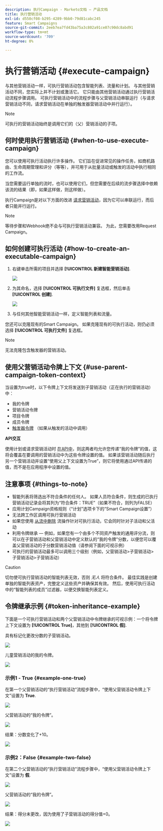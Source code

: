 ```yaml
---
description: 执行Campaign - Marketo文档 — 产品文档
title: 执行营销活动
exl-id: d550cf08-b295-4289-9bb0-79d81cabc245
feature: Smart Campaigns
source-git-commit: 2eeb7ea7fd43ba75a3c802a91ce07c90dc8abd91
workflow-type: tm+mt
source-wordcount: '709'
ht-degree: 0%

---
```


# 执行营销活动 {#execute-campaign}

与其他营销活动一样，可执行营销活动包含智能列表、流量和计划。 与其他营销活动不同，您实际上并不计划或激活它。 它只能由其他营销活动通过执行营销活动流程步骤调用。 可执行营销活动中的流程步骤与父营销活动串联运行（与请求营销活动不同，请求营销活动在单独的触发器营销活动中并行运行）。

>[!NOTE]
>
>可执行的营销活动始终是调用它们的（父）营销活动的子项。

## 何时使用执行营销活动 {#when-to-use-execute-campaign}

您可以使用可执行活动执行许多操作。 它们旨在促进常见的操作任务，如商机路由、生命周期管理和评分（等等），并可用于从批量活动或触发的活动中执行相同的工作流。

当您需要运行单独的流时，也可以使用它们，但您需要在后续的流步骤选择中依赖该流的结果（即，如果这样做，则这样做）。

执行Campaign是对以下方面的改进 [请求营销活动](/help/marketo/product-docs/core-marketo-concepts/smart-campaigns/flow-actions/request-campaign.md)，因为它可以串联运行，而后者只能并行运行。

>[!NOTE]
>
>等待步骤和Webhook绝不会与可执行营销活动兼容。 为此，您需要改用Request Campaign。

## 如何创建可执行活动 {#how-to-create-an-executable-campaign}

1. 右键单击所需的项目并选择 **[!UICONTROL 新建智能营销活动]**.

   ![](assets/execute-campaign-1.png)

1. 为其命名，选择 **[!UICONTROL 可执行文件]** 复选框，然后单击 **[!UICONTROL 创建]**.

   ![](assets/execute-campaign-2.png)

1. 与任何其他智能营销活动一样，定义智能列表和流量。

您还可以克隆现有的Smart Campaign。 如果克隆现有的可执行活动，则仍必须选择 **[!UICONTROL 可执行文件]** 复选框。

>[!NOTE]
>
>无法克隆包含触发器的营销活动。

## 使用父营销活动令牌上下文 {#use-parent-campaign-token-context}

当设置为true时，以下令牌上下文将发送到子营销活动（正在执行的营销活动）中：

* 我的令牌
* 营销活动令牌
* 项目令牌
* 成员令牌
* [触发器令牌](/help/marketo/product-docs/marketo-sales-insight/msi-for-salesforce/features/tabs-in-the-msi-panel/interesting-moments/trigger-tokens-for-interesting-moments.md) （如果从触发的活动中调用）

**API交互**

使用计划或请求营销活动时 [在API中](https://developers.marketo.com/rest-api/assets/smart-campaigns/#batch)，则这两者均允许您传递“我的令牌”的值，这将会覆盖在要调用的营销活动中为这些令牌设置的值。 如果该营销活动随后执行另一个营销活动并设置“使用父上下文设置为True”，则它将使用通过API传递的值，而不是在应用程序中设置的值。

## 注意事项 {#things-to-note}

* 智能列表将筛选出不符合条件的任何人。 如果人员符合条件，则生成的已执行营销活动记录会将其列为“符合条件：TRUE”（如果不符合，则列为FALSE）
* 应用计划Campaign资格规则（“计划”选项卡下的“Smart Campaign设置”）
* 无法跨工作区调用可执行营销活动
* 如果您使用 [从流中删除](/help/marketo/product-docs/core-marketo-concepts/smart-campaigns/flow-actions/remove-from-flow.md) 流操作针对可执行活动，它会同时针对子活动和父活动
* 利用令牌继承 — 例如，如果您有一个由多个不同资产触发的通用评分流，则可以在子营销活动和父营销活动中定义默认的“我的令牌”分数，以便您可以覆盖父营销活动的子分数营销活动值（请参阅下面的可视示例）
* 可执行的营销活动最多可以调用三个级别（例如，父营销活动>子营销活动>子营销活动>子营销活动）

>[!CAUTION]
>
>切勿使可执行营销活动的智能列表无效，否则 _无人_ 将符合条件。 最佳实践是创建单独的智能列表资产，完整定义这些资产并确保其有效。 然后，使用可执行活动中的“智能列表的成员”过滤器，以便交换智能列表定义。

## 令牌继承示例 {#token-inheritance-example}

下面是一个可执行营销活动和两个父营销活动中令牌继承的可视示例：一个将令牌上下文设置为 **[!UICONTROL True]**，其他到 **[!UICONTROL 假]**.

具有标记化更改分数的子营销活动。

![](assets/execute-campaign-3.png)

儿童营销活动的我的令牌。

![](assets/execute-campaign-4.png)

### 示例1 - True {#example-one-true}

在第一个父营销活动的“执行营销活动”流程步骤中，“使用父营销活动令牌上下文”设置为 **True**.

![](assets/execute-campaign-5.png)

父营销活动的“我的令牌”。

![](assets/execute-campaign-6.png)

结果：分数变化了+10。

![](assets/execute-campaign-7.png)

### 示例2：False {#example-two-false}

在第二个父营销活动的“执行营销活动”流程步骤中，“使用父营销活动令牌上下文”设置为 **假**.

![](assets/execute-campaign-8.png)

父营销活动的“我的令牌”。

![](assets/execute-campaign-9.png)

结果：得分未更改，因为使用了子营销活动的得分值+0。

![](assets/execute-campaign-10.png)
